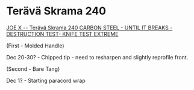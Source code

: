 # Terävä Skrama 240

[JOE X -- Terävä Skrama 240 CARBON STEEL - UNTIL IT BREAKS - DESTRUCTION TEST- KNIFE TEST EXTREME](https://youtu.be/GT_jHvgT_cE)

(First - Molded Handle)

Dec 20-30? - Chipped tip - need to resharpen and slightly reprofile front.

(Second - Bare Tang)

Dec 1? - Starting paracord wrap